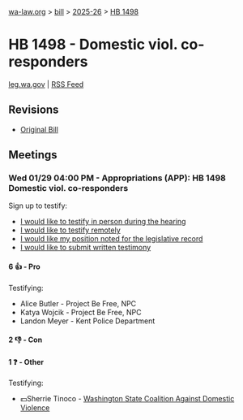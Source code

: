 [wa-law.org](/) > [bill](/bill/) > [2025-26](/bill/2025-26/) > [HB 1498](/bill/2025-26/hb/1498/)

# HB 1498 - Domestic viol. co-responders
[leg.wa.gov](https://app.leg.wa.gov/billsummary?BillNumber=1498&Year=2025&Initiative=false) | [RSS Feed](./rss.xml)

## Revisions
* [Original Bill](1/)

## Meetings
### Wed 01/29 04:00 PM - Appropriations (APP): HB 1498 Domestic viol. co-responders
Sign up to testify:
* [I would like to testify in person during the hearing](https://app.leg.wa.gov/csi/Testifier/Add?chamber=House&mId=32567&aId=162317&caId=25191&tId=1)
* [I would like to testify remotely](https://app.leg.wa.gov/csi/Testifier/Add?chamber=House&mId=32567&aId=162317&caId=25191&tId=2)
* [I would like my position noted for the legislative record](https://app.leg.wa.gov/csi/Testifier/Add?chamber=House&mId=32567&aId=162317&caId=25191&tId=3)
* [I would like to submit written testimony](https://app.leg.wa.gov/csi/Testifier/Add?chamber=House&mId=32567&aId=162317&caId=25191&tId=4)

#### 6 👍 - Pro
Testifying:
* Alice Butler - Project Be Free, NPC
* Katya Wojcik - Project Be Free, NPC
* Landon Meyer - Kent Police Department

#### 2 👎 - Con

#### 1 ❓ - Other
Testifying:
* 💵Sherrie Tinoco - [Washington State Coalition Against Domestic Violence](/org/washington_state_coalition_against_domestic_violence/)
